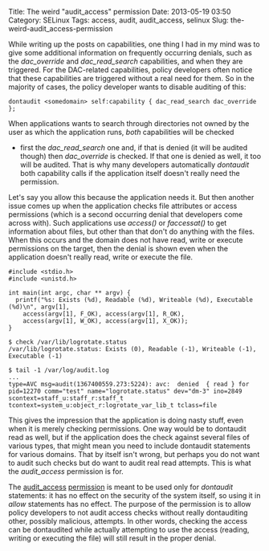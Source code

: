 Title: The weird "audit_access" permission
Date: 2013-05-19 03:50
Category: SELinux
Tags: access, audit, audit_access, selinux
Slug: the-weird-audit_access-permission

While writing up the posts on capabilities, one thing I had in my mind
was to give some additional information on frequently occurring denials,
such as the *dac\_override* and *dac\_read\_search* capabilities, and
when they are triggered. For the DAC-related capabilities, policy
developers often notice that these capabilities are triggered without a
real need for them. So in the majority of cases, the policy developer
wants to disable auditing of this:

    dontaudit <somedomain> self:capability { dac_read_search dac_override };

When applications wants to search through directories not owned by the
user as which the application runs, *both* capabilities will be checked
- first the *dac\_read\_search* one and, if that is denied (it will be
audited though) then *dac\_override* is checked. If that one is denied
as well, it too will be audited. That is why many developers
automatically *dontaudit* both capability calls if the application
itself doesn't really need the permission.

Let's say you allow this because the application needs it. But then
another issue comes up when the application checks file attributes or
access permissions (which is a second occurring denial that developers
come across with). Such applications use *access()* or *faccessat()* to
get information about files, but other than that don't do anything with
the files. When this occurs and the domain does not have read, write or
execute permissions on the target, then the denial is shown even when
the application doesn't really read, write or execute the file.

    #include <stdio.h>
    #include <unistd.h>

    int main(int argc, char ** argv) {
      printf("%s: Exists (%d), Readable (%d), Writeable (%d), Executable (%d)\n", argv[1],
        access(argv[1], F_OK), access(argv[1], R_OK),
        access(argv[1], W_OK), access(argv[1], X_OK));
    }

    $ check /var/lib/logrotate.status
    /var/lib/logrotate.status: Exists (0), Readable (-1), Writeable (-1), Executable (-1)

    $ tail -1 /var/log/audit.log
    ...
    type=AVC msg=audit(1367400559.273:5224): avc:  denied  { read } for  pid=12270 comm="test" name="logrotate.status" dev="dm-3" ino=2849 scontext=staff_u:staff_r:staff_t tcontext=system_u:object_r:logrotate_var_lib_t tclass=file

This gives the impression that the application is doing nasty stuff,
even when it is merely checking permissions. One way would be to
dontaudit read as well, but if the application does the check against
several files of various types, that might mean you need to include
dontaudit statements for various domains. That by itself isn't wrong,
but perhaps you do not want to audit such checks but do want to audit
real read attempts. This is what the *audit\_access* permission is for.

The [audit\_access](http://marc.info/?l=selinux&m=125349740623497&w=2)
[permission](http://marc.info/?l=selinux&m=127239846604513) is meant to
be used only for *dontaudit* statements: it has no effect on the
security of the system itself, so using it in *allow* statements has no
effect. The purpose of the permission is to allow policy developers to
not audit access checks without really dontauditing other, possibly
malicious, attempts. In other words, checking the access can be
dontaudited while actually attempting to use the access (reading,
writing or executing the file) will still result in the proper denial.
